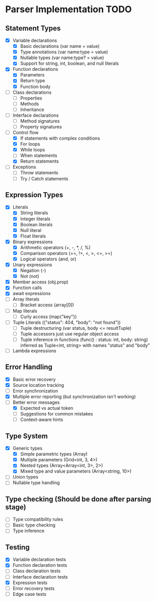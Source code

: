 # Parser Implementation TODO

## Statement Types
- [x] Variable declarations
  - [x] Basic declarations (var name = value)
  - [x] Type annotations (var name:type = value)
  - [x] Nullable types (var name:type? = value)
  - [x] Support for string, int, boolean, and null literals
- [x] Function declarations
  - [x] Parameters
  - [x] Return type
  - [x] Function body
- [ ] Class declarations
  - [ ] Properties
  - [ ] Methods
  - [ ] Inheritance
- [ ] Interface declarations
  - [ ] Method signatures
  - [ ] Property signatures
- [ ] Control flow
  - [x] If statements with complex conditions
  - [x] For loops
  - [x] While loops
  - [ ] When statements
  - [x] Return statements
- [ ] Exceptions
  - [ ] Throw statements
  - [ ] Try / Catch statements

## Expression Types
- [x] Literals
  - [x] String literals
  - [x] Integer literals
  - [x] Boolean literals
  - [x] Null literal
  - [x] Float literals
- [x] Binary expressions
  - [x] Arithmetic operators (+, -, *, /, %)
  - [x] Comparison operators (==, !=, <, >, <=, >=)
  - [x] Logical operators (and, or)
- [x] Unary expressions
  - [x] Negation (-)
  - [x] Not (not)
- [x] Member access (obj.prop)
- [x] Function calls
- [x] await expressions
- [ ] Array literals
  - [ ] Bracket access (array[0])
- [ ] Map literals
  - [ ] Curly access (map{"key"})
- [ ] Tuple Literals (("status": 404, "body": "not found"))
  - [ ] Tuple destructuring (var status, body <= resultTuple)
  - [ ] Tuple accessors just use regular object access
  - [ ] Tuple inference in functions (func() : status: int, body: string) inferred as Tuple<int, string> with names "status" and "body"
- [ ] Lambda expressions

## Error Handling
- [x] Basic error recovery
- [x] Source location tracking
- [ ] Error synchronization
- [x] Multiple error reporting (but synchronization isn't working)
- [ ] Better error messages
  - [x] Expected vs actual token
  - [ ] Suggestions for common mistakes
  - [ ] Context-aware hints

## Type System
- [x] Generic types
  - [x] Simple parametric types (Array<int>)
  - [x] Multiple parameters (Grid<int, 3, 4>)
  - [x] Nested types (Array<Array<int, 3>, 2>)
  - [x] Mixed type and value parameters (Array<string, 10>)
- [ ] Union types
- [ ] Nullable type handling

## Type checking (Should be done after parsing stage)
- [ ] Type compatibility rules
- [ ] Basic type checking
- [ ] Type inference

## Testing
- [x] Variable declaration tests
- [x] Function declaration tests
- [ ] Class declaration tests
- [ ] Interface declaration tests
- [x] Expression tests
- [ ] Error recovery tests
- [ ] Edge case tests
